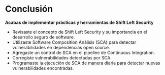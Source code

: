 # Conclusión

**Acabas de implementar prácticas y herramientas de Shift Left Security**

- Revisaste el concepto de Shift Left Security y su importancia en el desarrollo seguro de software.
- Utilizaste Software Composition Análisis (SCA) para detectar vulnerabilidades en dependencias open source.
- Agregaste un control de SCA en el pipeline de Continuous Integration.
- Corregiste vulnerabilidades detectadas por SCA.
- Programaste la ejecución de SCA de manera diaria para detectar nuevas vulnerabilidades encontradas.